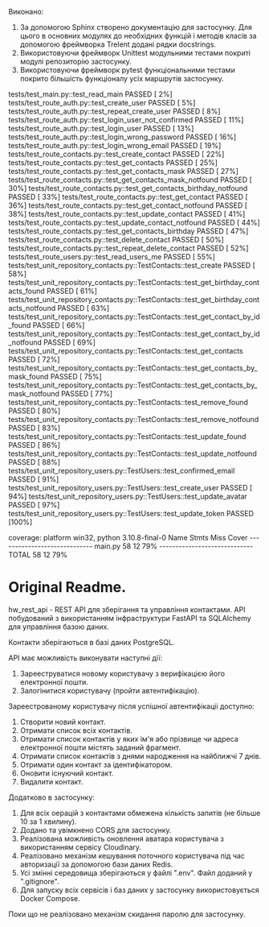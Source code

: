 Виконано:
1. За допомогою Sphinx створено документацію для застосунку.
   Для цього в основних модулях до необхідних функцій і методів класів за допомогою фреймворка Trelent додані рядки docstrings.
2. Використовуючи фреймворк Unittest модульними тестами покриті модулі репозиторію застосунку.
3. Використовуючи фреймворк pytest функціональними тестами покрито більшість функціоналу усіх маршрутів застосунку.

tests/test_main.py::test_read_main PASSED                                                         [  2%]
tests/test_route_auth.py::test_create_user PASSED                                                 [  5%]
tests/test_route_auth.py::test_repeat_create_user PASSED                                          [  8%]
tests/test_route_auth.py::test_login_user_not_confirmed PASSED                                    [ 11%]
tests/test_route_auth.py::test_login_user PASSED                                                  [ 13%]
tests/test_route_auth.py::test_login_wrong_password PASSED                                        [ 16%]
tests/test_route_auth.py::test_login_wrong_email PASSED                                           [ 19%]
tests/test_route_contacts.py::test_create_contact PASSED                                          [ 22%]
tests/test_route_contacts.py::test_get_contacts PASSED                                            [ 25%]
tests/test_route_contacts.py::test_get_contacts_mask PASSED                                       [ 27%]
tests/test_route_contacts.py::test_get_contacts_mask_notfound PASSED                              [ 30%]
tests/test_route_contacts.py::test_get_contacts_birthday_notfound PASSED                          [ 33%]
tests/test_route_contacts.py::test_get_contact PASSED                                             [ 36%]
tests/test_route_contacts.py::test_get_contact_notfound PASSED                                    [ 38%]
tests/test_route_contacts.py::test_update_contact PASSED                                          [ 41%]
tests/test_route_contacts.py::test_update_contact_notfound PASSED                                 [ 44%]
tests/test_route_contacts.py::test_get_contacts_birthday PASSED                                   [ 47%]
tests/test_route_contacts.py::test_delete_contact PASSED                                          [ 50%]
tests/test_route_contacts.py::test_repeat_delete_contact PASSED                                   [ 52%]
tests/test_route_users.py::test_read_users_me PASSED                                              [ 55%]
tests/test_unit_repository_contacts.py::TestContacts::test_create PASSED                          [ 58%]
tests/test_unit_repository_contacts.py::TestContacts::test_get_birthday_contacts_found PASSED     [ 61%]
tests/test_unit_repository_contacts.py::TestContacts::test_get_birthday_contacts_notfound PASSED  [ 63%]
tests/test_unit_repository_contacts.py::TestContacts::test_get_contact_by_id_found PASSED         [ 66%]
tests/test_unit_repository_contacts.py::TestContacts::test_get_contact_by_id_notfound PASSED      [ 69%]
tests/test_unit_repository_contacts.py::TestContacts::test_get_contacts PASSED                    [ 72%]
tests/test_unit_repository_contacts.py::TestContacts::test_get_contacts_by_mask_found PASSED      [ 75%]
tests/test_unit_repository_contacts.py::TestContacts::test_get_contacts_by_mask_notfound PASSED   [ 77%]
tests/test_unit_repository_contacts.py::TestContacts::test_remove_found PASSED                    [ 80%]
tests/test_unit_repository_contacts.py::TestContacts::test_remove_notfound PASSED                 [ 83%]
tests/test_unit_repository_contacts.py::TestContacts::test_update_found PASSED                    [ 86%]
tests/test_unit_repository_contacts.py::TestContacts::test_update_notfound PASSED                 [ 88%]
tests/test_unit_repository_users.py::TestUsers::test_confirmed_email PASSED                       [ 91%]
tests/test_unit_repository_users.py::TestUsers::test_create_user PASSED                           [ 94%]
tests/test_unit_repository_users.py::TestUsers::test_update_avatar PASSED                         [ 97%]
tests/test_unit_repository_users.py::TestUsers::test_update_token PASSED                          [100%]

coverage: platform win32, python 3.10.8-final-0
    Name      Stmts   Miss  Cover
    -----------------------------
    main.py      58     12    79%
    -----------------------------
    TOTAL        58     12    79%


Original Readme.
================
hw_rest_api - REST API для зберігання та управління контактами.
API побудований з використанням інфраструктури FastAPI та SQLAlchemy для управління базою даних.

Контакти зберігаються в базі даних PostgreSQL.

API має можливість виконувати наступні дії:

1. Зарееструватися новому користувачу з верифікацією його електронної пошти.
2. Залогінитися користувачу (пройти автентифікацію).


Зареестрованому користувачу після успішної автентифікаціі доступно:

1. Створити новий контакт.
2. Отримати список всіх контактів.
3. Отримати список контактів у яких ім'я або прізвище чи адреса електронної пошти містять заданий фрагмент.
4. Отримати список контактів з днями народження на найближчі 7 днів.
3. Отримати один контакт за ідентифікатором.
4. Оновити існуючий контакт.
5. Видалити контакт.

Додатково в застосунку:
1. Для всіх оерацій з контактами обмежена кількість запитів (не більше 10 за 1 хвилину).
2. Додано та увімкнено CORS для застосунку.
3. Реалізована можливість оновлення аватара користувача з використанням сервісу Cloudinary.
4. Реалізовано механізм кешування поточного користувача під час авторизації за допомогою бази даних Redis.
5. Усі змінні середовища зберігаються у файлі ".env". Файл доданий у ".gitignore".
6. Для запуску всіх сервісів і баз даних у застосунку використовується Docker Compose.

Поки що не реалізовано механізм скидання паролю для застосунку.